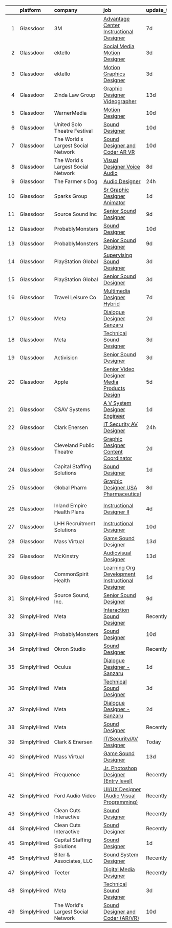 

|    | platform    | company                            | job                                                                                                                                                                                                                                                                                                                                                                                                                                                                                                                                                                                                                                                                                                                                                                                                                                                                                                                                                                                                                                                                                                                                                                                                                                                                                                                                                                                                                                            | update_time   | location             |
|---:|:------------|:-----------------------------------|:-----------------------------------------------------------------------------------------------------------------------------------------------------------------------------------------------------------------------------------------------------------------------------------------------------------------------------------------------------------------------------------------------------------------------------------------------------------------------------------------------------------------------------------------------------------------------------------------------------------------------------------------------------------------------------------------------------------------------------------------------------------------------------------------------------------------------------------------------------------------------------------------------------------------------------------------------------------------------------------------------------------------------------------------------------------------------------------------------------------------------------------------------------------------------------------------------------------------------------------------------------------------------------------------------------------------------------------------------------------------------------------------------------------------------------------------------|:--------------|:---------------------|
|  1 | Glassdoor   | 3M                                 | [Advantage Center Instructional Designer](https://www.glassdoor.com/partner/jobListing.htm?pos=128&ao=1136043&s=58&guid=00000182fd057945a34c71479683a508&src=GD_JOB_AD&t=SR&vt=w&cs=1_e4cab6d8&cb=1662102371039&jobListingId=1008094027281&jrtk=3-0-1gbugaubhkbm7801-1gbugauc0j4j0800-46899d33f595fb35-)                                                                                                                                                                                                                                                                                                                                                                                                                                                                                                                                                                                                                                                                                                                                                                                                                                                                                                                                                                                                                                                                                                                                       | 7d            | Remote               |
|  2 | Glassdoor   | ektello                            | [Social Media Motion Designer](https://www.glassdoor.com/partner/jobListing.htm?pos=106&ao=1110586&s=58&guid=00000182fd057945a34c71479683a508&src=GD_JOB_AD&t=SR&vt=w&ea=1&cs=1_60701ed6&cb=1662102371037&jobListingId=1008102501246&cpc=F7A2269C793D5877&jrtk=3-0-1gbugaubhkbm7801-1gbugauc0j4j0800-10a9b89140bbc207--6NYlbfkN0CLjQmfy67UqlWxJvyH5uxFrQGBFL1cdeZdgq-fUlKTlikjnfIyJ3g14UIocJ4LupEWxv2rp2fWiRXcU2ao4n6DijIHPxMW408Ys3yxHWFhgDYQlzysRMtbg_woy1kUkmkgOKt4GtPsBW6g2V5TSMRIBgAqBo340HcHisHjYNBSEYrNHseS63M0CngktgS3LdZhzkABoEeSnXmDsvHAyu7R8YV_vKeyzEaKqh2I1Y55uL-COPkWt0vjuFmp9oice2Di05PtNjilowGx1g_EHdzN1SDX4qDSf242oODVIvFjxFH8czSFv4dU9Na11F4D0FnTFDvEMwNSwjAJuA2s7dTXKGqQBqqYc3MNJtdoCHY4FGkIrjNBIFJghSVSZgdf84BRaYjLBlA5AgBlygprdyjd_oSh-Zawtxpc5mM6SmLriTtxpVuU4iTfAz4OuRwkN9m8H3jc9qMKr2xl-QAd0dTaftGhQThFut_GLjrBHeGiwvfpOrOmOXYxcZaA2rS_gYFiUjjwQHrHlGfZKEE8WrfpsMHOCm8Qv_g46qpDb67001QsfcwYwHevoVn7BcDTV_KxDv6k38iRBpzT5nDGhsG0aO1ZmkqmK4yjrc0ojt-fDanTBlXb_wX62-df1Yz_aVGXLya63uwiAPMMBBX_dU4d)                                                                                                                                                                                                                                                                                                                                                                                                                        | 3d            | Lakeland, FL         |
|  3 | Glassdoor   | ektello                            | [Motion Graphics Designer](https://www.glassdoor.com/partner/jobListing.htm?pos=108&ao=1110586&s=58&guid=00000182fd057945a34c71479683a508&src=GD_JOB_AD&t=SR&vt=w&ea=1&cs=1_f79e5847&cb=1662102371037&jobListingId=1008102501243&cpc=E773D000C9BC26FA&jrtk=3-0-1gbugaubhkbm7801-1gbugauc0j4j0800-5c43d3ce97dd6e87--6NYlbfkN0CLjQmfy67UqlWxJvyH5uxFrQGBFL1cdeZdgq-fUlKTlikjnfIyJ3g14UIocJ4LupEWxv2rp2fWiaRdO7I0eiBPCyQiT0wUq9dB0PHkwRjj_d4_r_Q3QGikFP12SuUrte_y6jC_t9pnOdP9YzrKJs_auK-ZJWebMdPg-Rpj3qSN2Kni2Z4lw_pPN0Ptg_gjhdDhmUJyhDVVGXXswodlygHGR_juXtG8p-onBi2l4_JvOTqFGtJh-VtAzmdu76UFFWL84uKK4Eahw2LQZhIDV4uVfiPvjlZE_5HW6UHakcta7b6W9zbDd-5TsB92ogQmq7XS4Ly0et1lHq9PR4metGSFvGu0PW3SxtZVH-AbLzPenW1SvkXvItIfQ9PWwdhXdV4-70950f4WeHu4bIQBvkv0CiAmSfRNr7gmOyQQHpNSOBhugcCxwPMkj5wlILG6BXFrWhgc5HSDK1kb7Nxur8_SZfu2Ah6zX2Z3sB1zyNbu0MFdoo-fEfnTdoXQFgLUHnlVoQxGm033aw81Oxi7QnZfoWG68Knpby2jCYWxMI6dBhPzPSxE6JnUS_9YYAPo5hwsSDS9xZ_yFvuVEP49t6LubZCSmJRQtrFDB6s7Vyl6YIPMeJYILMzsYgoofOCJTf2F6gKbvjr_FcvLehEG_ABp)                                                                                                                                                                                                                                                                                                                                                                                                                            | 3d            | Lakeland, FL         |
|  4 | Glassdoor   | Zinda Law Group                    | [Graphic Designer   Videographer](https://www.glassdoor.com/partner/jobListing.htm?pos=103&ao=1110586&s=58&guid=00000182fd057945a34c71479683a508&src=GD_JOB_AD&t=SR&vt=w&cs=1_18f06494&cb=1662102371036&jobListingId=1008081638228&cpc=275B60D2C545FCD5&jrtk=3-0-1gbugaubhkbm7801-1gbugauc0j4j0800-abff4525b0da4e4a--6NYlbfkN0CDZ3uoFqnNpniXSGq4vJTP5OZg6sS9LROOCE2XNzhqktrZ1Gu09o3tp_13oRf2ZSWRTMNECa16wDQevD3p_rrBCY3uYbiYc2xBfIpRP6CwJK4CwJ_oS60QrsB_cGOQTcUVuzyts7WXcHAPYjmPaP-QF5WkkrafHB1fT4T0fqKHHgOUaQT8II-XsVnVeTPsu2QObNmrbf43_R1zTEqMf40UCMIxzvrc9whVDPIeKhOdnjehquEnR6zBN4f_TT-SZDhUcYs1Xv6bhJyWmS9RxbPGIJaV7jyJkZMwo2YzexBdUO1i3aKtSeYZXxRWjBuKKIXHzQK-I6hwUrO0zIvmUd4dmmfax2gOcx_u90mBCOsbmsUn6zG5llprUSXtTwUd6c1_WOFUkjGon44LAE-pblSDFXs5PSREHlbiPIM8l9LQievPyAvPZ7T3XwFWSxcRhEbqZg_7D-RFaHSTwsb8yehL3N86tB_wuyDaOB3cEPoXA7dXUqW5bFjE)                                                                                                                                                                                                                                                                                                                                                                                                                                                                                                                                                                                          | 13d           | Austin, TX           |
|  5 | Glassdoor   | WarnerMedia                        | [Motion Designer](https://www.glassdoor.com/partner/jobListing.htm?pos=124&ao=1136043&s=58&guid=00000182fd057945a34c71479683a508&src=GD_JOB_AD&t=SR&vt=w&cs=1_2b42cbd1&cb=1662102371039&jobListingId=1008086439831&jrtk=3-0-1gbugaubhkbm7801-1gbugauc0j4j0800-6c9936f1dc03aa9b-)                                                                                                                                                                                                                                                                                                                                                                                                                                                                                                                                                                                                                                                                                                                                                                                                                                                                                                                                                                                                                                                                                                                                                               | 10d           | Denver, CO           |
|  6 | Glassdoor   | United Solo Theatre Festival       | [Sound Designer](https://www.glassdoor.com/partner/jobListing.htm?pos=126&ao=1136043&s=58&guid=00000182fd057945a34c71479683a508&src=GD_JOB_AD&t=SR&vt=w&ea=1&cs=1_5b710d5d&cb=1662102371039&jobListingId=1008085746527&jrtk=3-0-1gbugaubhkbm7801-1gbugauc0j4j0800-e227149f92601d1c-)                                                                                                                                                                                                                                                                                                                                                                                                                                                                                                                                                                                                                                                                                                                                                                                                                                                                                                                                                                                                                                                                                                                                                           | 10d           | New York, NY         |
|  7 | Glassdoor   | The World s Largest Social Network | [Sound Designer and Coder  AR VR ](https://www.glassdoor.com/partner/jobListing.htm?pos=109&ao=1110586&s=58&guid=00000182fd057945a34c71479683a508&src=GD_JOB_AD&t=SR&vt=w&ea=1&cs=1_80e18ff8&cb=1662102371037&jobListingId=1008087486929&cpc=6FC5BA77C9A4CD78&jrtk=3-0-1gbugaubhkbm7801-1gbugauc0j4j0800-c97a4bb7d479c896--6NYlbfkN0DSgjPPcnEdvoK3uuxfISLALE6pB1FR7YSHOr_tSg5_QGIhoz_2VqUepdcKLBLI_zTPWhRV4lIOypuquPUM2-oQ7XpiS3RMXqow8DY-4uGDG6AvYgdREQUreZteUdsX_1IYhm0VLssq4TZTpeezLDu3y4M5Y-Dp8nGsFeH1nRJt1vyX8dcbbTq4Q7-Az48y6zxnd0cDvY8yviC6hrisGe0Y5mUP4dNON5-YoqMs4Vr6GEljBgDwquJ3tkTrc29ciwnzTcmD7v3WrZUxbznqK4fq-XQ-e4ycx2PFcCS3IPaOve1KuS827hvbQU_PV_T7SWNJa9QVL99F-ZoTlgMEB4RNr_UsDupQePgl_9L4Tsn-T4RPcaFz69-3utrWU7MwQz3mO4t3fzEgPOREfEIpC4h53tL9rtVvFRmX0ILetryMFkP6ZLLcgrSAnGQPtZGWEEmnBAZ2Zwq0flpVh7JJ1JqxlpjzXbN5YqE7JSLFYmZ4X05diQzb_N9qqEzfb0ukE4wGVh7M5VZszlwE2VABmMtjfgd5yOmEvdiVw6EHGGebMiVlrdWvkaNq0LHiIE9huK_4WHFPWG2hMXEwNieDt50R)                                                                                                                                                                                                                                                                                                                                                                                                                                                                                    | 10d           | Philadelphia, PA     |
|  8 | Glassdoor   | The World s Largest Social Network | [Visual Designer  Voice Audio ](https://www.glassdoor.com/partner/jobListing.htm?pos=112&ao=1110586&s=58&guid=00000182fd057945a34c71479683a508&src=GD_JOB_AD&t=SR&vt=w&ea=1&cs=1_67d721fa&cb=1662102371038&jobListingId=1008092567959&cpc=8795CF9063CD573D&jrtk=3-0-1gbugaubhkbm7801-1gbugauc0j4j0800-e5776fc3e1af7c44--6NYlbfkN0DSgjPPcnEdvoK3uuxfISLALE6pB1FR7YSHOr_tSg5_QGIhoz_2VqUepdcKLBLI_zRVxFbGPTdzGzumH2Pm6zjWAQfrSc_3hAXR2qAdiNCBn4GNG-tdYuH5tMv6vIif53Th-e-fIJvK7ytPu-OcGcCKbfqpUJ3GY09hRY4imPDRWyfSLsTPOxeGqFXnTuC285mHvASnR2-KM6VldP9Q0WX_g4nQeTRa-cdxYOkOsrYUnQ377mtYKCpRQpgNXEfgjPr8hnQfhOpG4XmGsGR5isaQx57qy0NnFNRubZrZiS0TrE83gPdHJsJTfWDGDl9lGzdKWJH62zHxlos6pAXbheFiribDb8odr-jowKGJ6NIm_V7LRR9p8q5XnUsFMwJwTn_Kd0WWXXesn2VNspPK7rgUqENGPr9PibgrUncvhfxFI9OO0lWrhfigmdQkz8sAsQjAtvnjYkRyiXxfsv276ViNbTonHKToHJl60PlY_IHzNjOQoTUAa3qbwTzox4e6gsaDayC843qfyoi9qBkTnhvZQzuxZYW2ZXLJXWtC_pOjM_CHnbHNIizG7XbpVwgKUJA3LW_Ssu-VlQ%3D%3D)                                                                                                                                                                                                                                                                                                                                                                                                                                                                                           | 8d            | Philadelphia, PA     |
|  9 | Glassdoor   | The Farmer s Dog                   | [Audio Designer](https://www.glassdoor.com/partner/jobListing.htm?pos=113&ao=1136043&s=58&guid=00000182fd057945a34c71479683a508&src=GD_JOB_AD&t=SR&vt=w&ea=1&cs=1_f3bcbad6&cb=1662102371038&jobListingId=1008110174298&jrtk=3-0-1gbugaubhkbm7801-1gbugauc0j4j0800-af654a28acfc7295-)                                                                                                                                                                                                                                                                                                                                                                                                                                                                                                                                                                                                                                                                                                                                                                                                                                                                                                                                                                                                                                                                                                                                                           | 24h           | Remote               |
| 10 | Glassdoor   | Sparks Group                       | [Sr Graphic Designer Animator](https://www.glassdoor.com/partner/jobListing.htm?pos=111&ao=1110586&s=58&guid=00000182fd057945a34c71479683a508&src=GD_JOB_AD&t=SR&vt=w&cs=1_b5c94fae&cb=1662102371037&jobListingId=1008108010840&cpc=8795CF9063CD573D&jrtk=3-0-1gbugaubhkbm7801-1gbugauc0j4j0800-118283bac91646c9--6NYlbfkN0CVbIAoVGlVV0muHIzlWY31dYj5hrVkKa7qBWZ-hZn3g-zWnitpxah_RyLopvrEJPJvqSisNGhn3sghWKTW5lGKTWiaoJdlwDOsJ8r9PAwG0p4_FjJyGGAiyq9DRKRU87SUD467g6hUVVuQ8-AU0KyRtmiUlnfSEzYFT2bGnWRA2BsL238OdnBgC-OdXQ-oibFS1cVrXqYzLo0cZRq3E7rehxU9yTil2m0BpxMcnSttXXQMm6SPegum1fRXR57DI6YTSsvFj05gIJigfTDaSP0xGRDqldPq6pYRzgUzsr7nO_lzIrPl-JLoWHTnAsyBi9vK6zRWi3Ajqo0o7ilOxT8--6U6FNZl805ZNqFpaAOjTpkzijTKp2dcJRCt8o0uoCcACQ6gA47odeotubSh9BKlIOrZb_2xSSON9zYaMqe3cUkpop9j9YcNNwZQiX-0EPePe75c9RNO2OqYAW71TPpnimKhXoqVwuQkYJ0ivm4ml8UGue7FfWZ61BW_4IGvgao%3D)                                                                                                                                                                                                                                                                                                                                                                                                                                                                                                                                                                               | 1d            | McLean, VA           |
| 11 | Glassdoor   | Source Sound  Inc                  | [Senior Sound Designer](https://www.glassdoor.com/partner/jobListing.htm?pos=119&ao=1136043&s=58&guid=00000182fd057945a34c71479683a508&src=GD_JOB_AD&t=SR&vt=w&ea=1&cs=1_98b8f035&cb=1662102371038&jobListingId=1008089350796&jrtk=3-0-1gbugaubhkbm7801-1gbugauc0j4j0800-b47b731b9588a909-)                                                                                                                                                                                                                                                                                                                                                                                                                                                                                                                                                                                                                                                                                                                                                                                                                                                                                                                                                                                                                                                                                                                                                    | 9d            | Remote               |
| 12 | Glassdoor   | ProbablyMonsters                   | [Sound Designer](https://www.glassdoor.com/partner/jobListing.htm?pos=116&ao=1136043&s=58&guid=00000182fd057945a34c71479683a508&src=GD_JOB_AD&t=SR&vt=w&cs=1_5bc48e6f&cb=1662102371038&jobListingId=1008086835423&jrtk=3-0-1gbugaubhkbm7801-1gbugauc0j4j0800-d1598d003ed4c85b-)                                                                                                                                                                                                                                                                                                                                                                                                                                                                                                                                                                                                                                                                                                                                                                                                                                                                                                                                                                                                                                                                                                                                                                | 10d           | Bellevue, WA         |
| 13 | Glassdoor   | ProbablyMonsters                   | [Senior Sound Designer](https://www.glassdoor.com/partner/jobListing.htm?pos=123&ao=1136043&s=58&guid=00000182fd057945a34c71479683a508&src=GD_JOB_AD&t=SR&vt=w&cs=1_ff1c1db5&cb=1662102371039&jobListingId=1008089372884&jrtk=3-0-1gbugaubhkbm7801-1gbugauc0j4j0800-96f95f7783ae8a59-)                                                                                                                                                                                                                                                                                                                                                                                                                                                                                                                                                                                                                                                                                                                                                                                                                                                                                                                                                                                                                                                                                                                                                         | 9d            | Bellevue, WA         |
| 14 | Glassdoor   | PlayStation Global                 | [Supervising Sound Designer](https://www.glassdoor.com/partner/jobListing.htm?pos=117&ao=1136043&s=58&guid=00000182fd057945a34c71479683a508&src=GD_JOB_AD&t=SR&vt=w&ea=1&cs=1_b9949357&cb=1662102371038&jobListingId=1008101570481&jrtk=3-0-1gbugaubhkbm7801-1gbugauc0j4j0800-6596b9c461a1d970-)                                                                                                                                                                                                                                                                                                                                                                                                                                                                                                                                                                                                                                                                                                                                                                                                                                                                                                                                                                                                                                                                                                                                               | 3d            | San Diego, CA        |
| 15 | Glassdoor   | PlayStation Global                 | [Senior Sound Designer](https://www.glassdoor.com/partner/jobListing.htm?pos=118&ao=1136043&s=58&guid=00000182fd057945a34c71479683a508&src=GD_JOB_AD&t=SR&vt=w&ea=1&cs=1_471b1732&cb=1662102371038&jobListingId=1008101570482&jrtk=3-0-1gbugaubhkbm7801-1gbugauc0j4j0800-69e26a62a33c0c74-)                                                                                                                                                                                                                                                                                                                                                                                                                                                                                                                                                                                                                                                                                                                                                                                                                                                                                                                                                                                                                                                                                                                                                    | 3d            | San Diego, CA        |
| 16 | Glassdoor   | Travel   Leisure Co                | [Multimedia Designer  Hybrid ](https://www.glassdoor.com/partner/jobListing.htm?pos=122&ao=1136043&s=58&guid=00000182fd057945a34c71479683a508&src=GD_JOB_AD&t=SR&vt=w&cs=1_3c84ea5f&cb=1662102371038&jobListingId=1008094293382&jrtk=3-0-1gbugaubhkbm7801-1gbugauc0j4j0800-b3042da43babcb0c-)                                                                                                                                                                                                                                                                                                                                                                                                                                                                                                                                                                                                                                                                                                                                                                                                                                                                                                                                                                                                                                                                                                                                                  | 7d            | Orlando, FL          |
| 17 | Glassdoor   | Meta                               | [Dialogue Designer   Sanzaru](https://www.glassdoor.com/partner/jobListing.htm?pos=114&ao=1136043&s=58&guid=00000182fd057945a34c71479683a508&src=GD_JOB_AD&t=SR&vt=w&cs=1_cf938085&cb=1662102371038&jobListingId=1008104539773&jrtk=3-0-1gbugaubhkbm7801-1gbugauc0j4j0800-d839aa22d2dcaec8-)                                                                                                                                                                                                                                                                                                                                                                                                                                                                                                                                                                                                                                                                                                                                                                                                                                                                                                                                                                                                                                                                                                                                                   | 2d            | Remote               |
| 18 | Glassdoor   | Meta                               | [Technical Sound Designer](https://www.glassdoor.com/partner/jobListing.htm?pos=104&ao=1110586&s=58&guid=00000182fd057945a34c71479683a508&src=GD_JOB_AD&t=SR&vt=w&cs=1_30d248b1&cb=1662102371036&jobListingId=1008102577905&cpc=47CFDC01B3F81FAC&jrtk=3-0-1gbugaubhkbm7801-1gbugauc0j4j0800-43ee8e8957f197b7--6NYlbfkN0DYl4UJW4r1Vl7FEn6T9F-rD9lpC-0oMJVSiWjK_MGUd8e8cHXcpv6KPyjLHZEfqkWRCwULr6X75ieJARrAKqgWzisG7J3CWnOtR8MXVg9h6RHVQw8LxsUXbtRHyQGBkIiZRs1E6q1KlzilZzbDkEbl4cSfOYHD8WJrsx4Oe5zq0efzKGC4tT9j4LIwYr4PYn5NjV4YGU46WoXVe2kVFrq_MgqzZhRX3pnzIpC8OINNnIaynI5qsz69Oc-UoRv_lYazUAecV-GLINNx3jUWLi6ckK8LACFvkOEZ3FPuWt1WXVOnVVIO54WuitVYZllMPX21C2_GTBgKIYo8Pz_Q87c-5e8yx7U1AlFpFYUpAzoLTgmh1JwLmNAm-SIdWXXwKZAwYfgsuI4M7eNRZ946jaF0-lELOqYiadIce_1NZADYwnIq1gLjTvIiKnJqR8XrKku-9H8u562UCMFtx5GZQXykFU-txO0IE2AvCRw04pRM20MQOl6usTCmmS6Ycwg5M-qAEiy1_8NGTKHErXOiw32eOdHzSmS4FFldNmp2iKofadFVbjq8ZCNNGLtWkeFuKN_Vkt9wGlg1FWin6-W2SQL-qeEIpaDyXvoIxYJQidwhtlNxLe4XDREvyIDVa49meqTJep23Yed9XQWXWzXuUwLk0IYLQ82ZO6PvEi_AIhsQusassmXcYlOjfcns8tmksO2hTMSXYMLtyulxZJvVZiEC-ZEEbbtupFAUz1hH4ziv0q8Ep17L97bb85iGgOTx0hGggODHZddRHFSZiL_lX6xyNhh93ACVSqYEedAKCyvGYZIayRdoVhy3epTdBe-PeNH-fWmZcI-jnRnNTwu27mtbldcCuoIzwESyzxLHCfXyLvUpugnyVoAnLkjt54AvNI1LbxilljNHDDouEihL3FzW0--gVxujdtH1qwA458XUfuC8ZRpNVAXn0zs2K297Ifzoku3lE2jco-MJ8vHlAY1AFbHWLua7L8Aihw5PqaCjD3vfFmLDaoKsUZ13Dj0sHYwKiyebgeSBLkqU417KMUq-YzXIudJ7LiqSNJederJ5Wbkv38zxFYOm) | 3d            | Remote               |
| 19 | Glassdoor   | Activision                         | [Senior Sound Designer](https://www.glassdoor.com/partner/jobListing.htm?pos=115&ao=1136043&s=58&guid=00000182fd057945a34c71479683a508&src=GD_JOB_AD&t=SR&vt=w&cs=1_4511bbf9&cb=1662102371038&jobListingId=1008101904556&jrtk=3-0-1gbugaubhkbm7801-1gbugauc0j4j0800-cf43c1a0fca2401a-)                                                                                                                                                                                                                                                                                                                                                                                                                                                                                                                                                                                                                                                                                                                                                                                                                                                                                                                                                                                                                                                                                                                                                         | 3d            | Foster City, CA      |
| 20 | Glassdoor   | Apple                              | [Senior Video Designer  Media Products Design](https://www.glassdoor.com/partner/jobListing.htm?pos=125&ao=1136043&s=58&guid=00000182fd057945a34c71479683a508&src=GD_JOB_AD&t=SR&vt=w&cs=1_19369fe5&cb=1662102371039&jobListingId=1008098723015&jrtk=3-0-1gbugaubhkbm7801-1gbugauc0j4j0800-13b63b2cde520573-)                                                                                                                                                                                                                                                                                                                                                                                                                                                                                                                                                                                                                                                                                                                                                                                                                                                                                                                                                                                                                                                                                                                                  | 5d            | Culver City, CA      |
| 21 | Glassdoor   | CSAV Systems                       | [A V System Designer   Engineer](https://www.glassdoor.com/partner/jobListing.htm?pos=101&ao=1110586&s=58&guid=00000182fd057945a34c71479683a508&src=GD_JOB_AD&t=SR&vt=w&ea=1&cs=1_032cebfc&cb=1662102371036&jobListingId=1008107004784&cpc=24DE9B19511D139F&jrtk=3-0-1gbugaubhkbm7801-1gbugauc0j4j0800-43f9423fdf69b7e7--6NYlbfkN0Bi-g4OEguhQEx4pjzkmulzkFDPdVMQm6g82nLRMcVRUEL01Dp3X9kPKPF8L0UPZ6TPiF3Okp0KEqF7d5QRB9Yktdi6boa6byGl-L9MLapvU3iPX86IB4iaPTaGCOzpL0U65VpyBjyabU0IXP5dql6y0atp8MqSoaVUFNHZv46Wxfa6Qr8edqQB-U-5T48BdH1oXj4PyjWQTiKgfMlnQP_c-7_ugjFIr4E7ay0eQsUBhvNDpqyqUqBB6uL7RfnQp5K-MJqyFKd7ghDgAzXxw7BolAtAPf52vu_jzuuAFSnPgNokmbh8GSUGsNifv5EsEeyasrTvc_EZH7vs-y4vYsdNwVpN0Lv6FizBfFgSFQ3p-H3AjrIoSfU4CLmYJKUbxa7gSdQcY_UepqNVvzE43zpswlYUx6RmmG-FcI-lzRIQlLyiEGqmnifrhuon_kk4FIR7ryq1x8BOBUUFBmyJ8TsO8h6cEraHYuOnTBFcXeQtZ6BYC7mJbytqBfXMYTAK-ZROhUnbDaygqg%3D%3D)                                                                                                                                                                                                                                                                                                                                                                                                                                                                                                                                                          | 1d            | Colts Neck, NJ       |
| 22 | Glassdoor   | Clark   Enersen                    | [IT Security AV Designer](https://www.glassdoor.com/partner/jobListing.htm?pos=102&ao=1110586&s=58&guid=00000182fd057945a34c71479683a508&src=GD_JOB_AD&t=SR&vt=w&ea=1&cs=1_8c091450&cb=1662102371036&jobListingId=1008110591487&cpc=095B46874B33126B&jrtk=3-0-1gbugaubhkbm7801-1gbugauc0j4j0800-998eddd178d01b9d--6NYlbfkN0AnBwt9DQBfF3iu5kunSxTy-P1CLUXG82Y_Hqm7PW6jxOpFl6bpy28AdJqbAl8vct4TfBRoBlc_AnqvUy_NVRvjgZW1frtRjGCPpu46510r48XPviAauAzFRdfBnoJpxLYnyExMM3lCNEHzNDfHkli83S-2a9JPKCdcN5tXun22A2lzN4dfJzN4Q7x_DpByBgDPn_IScFZAvrg2BpkPVrxsSw9_AWNTE-uFse1-nVnYKFwDEOh_sX2f2w28gKztWsTQidlriQucV84bnZrpBAaI920QTD8EVVyexFmb-J_LCq7K1zPHb2TJ8Xb5TiOpFju5k62pM28zv-8XFbjlE31I1sODQvYJZcbMdN5aupg8f8hiVlNLaujoZRtBbvglF4jurYJGDTcdoZCEhosjrdJr4UOT5PWiP9mMJFBbyZJbT2_5LEZPe1ZDODgUEmfCD-t39WV9slo611OeebzFxGzBsFckK8zKk_7sI-wMCx-Un6_GXIhNsnLct6A6Iu9vcvKuj8aZNQauaMDQjGDkIjNM)                                                                                                                                                                                                                                                                                                                                                                                                                                                                                                                                                             | 24h           | Kansas City, MO      |
| 23 | Glassdoor   | Cleveland Public Theatre           | [Graphic Designer   Content Coordinator](https://www.glassdoor.com/partner/jobListing.htm?pos=105&ao=1110586&s=58&guid=00000182fd057945a34c71479683a508&src=GD_JOB_AD&t=SR&vt=w&ea=1&cs=1_c34666f5&cb=1662102371037&jobListingId=1008104058550&cpc=AF02A54CD0F60729&jrtk=3-0-1gbugaubhkbm7801-1gbugauc0j4j0800-4978f5ca65dfee5d--6NYlbfkN0DZZww-p_mr8GWlqIRBY21Wjl_Fk3kglyx5_HcxykVqwaIFqCAegIZJ6pOXw6lf2v9fBE5sgvc-_t5xuhNGEEQzY1Hif99v1hgDVjDnYUhrHb5j25t2JJOA0FPwoG1tWNWjRtn6AUmuwLmwAbkK3JTxOAOzaEhcv7sCjD3rXKSIJ0e2moRl8no4DHRItvC3YLchU_VASZ4Y4-8s4Inc3CaHfzpP92awx6zjYLqVmG0tU-UyHuDn_mr9VVli54-N8SU092mpRRNybWrAkehjC3R-QFONiEr6IDvgjQgvZmgzEjf2WX6APWCOzsHFRwEuJwEFvyy_KHj_SIaBkq_jsm3mU_zfJnecLgz86rtKJqwWFWxzE-6mZEZ2O6PE97X_L0OSU4MVr9E17HEeFUr7poNeA32KBOxPACpTpI_tstEaUhykc5CM_xs8c2Kx6q74HZLLjfzqLkKxI3PM5VfhSp1YpBj9u-eaiq7Ay1j2K9I-oB_JMZUtIZFxuaxj9efXrYbjxmuY5CWwXA%3D%3D)                                                                                                                                                                                                                                                                                                                                                                                                                                                                                                                                                  | 2d            | Cleveland, OH        |
| 24 | Glassdoor   | Capital Staffing Solutions         | [Sound Designer](https://www.glassdoor.com/partner/jobListing.htm?pos=107&ao=1110586&s=58&guid=00000182fd057945a34c71479683a508&src=GD_JOB_AD&t=SR&vt=w&ea=1&cs=1_8f8b8708&cb=1662102371037&jobListingId=1008106947285&cpc=8795CF9063CD573D&jrtk=3-0-1gbugaubhkbm7801-1gbugauc0j4j0800-c62daed2d25b744a--6NYlbfkN0AHXq2vAVwR3IH7wgnTMdWCa3HguypIXx0DFudX-u0zu6XSU0N9gDGCMsnO9yvyAfMI4RPwNgF3cv8whvLyyNixv-taAWMWO-ypUIa0FSnm_eHotedJwuzH8AHGNr7Y8Zgs23xf1FfTZH86qPZUxELRNd_HV863yGaljQjnP9XY1F0wqNodvRfX-zRwuaryz569cEXqlcWu2A2K2dTUidMVdoztmTqO-HsRBBCM1y6BqEkQ8Pilr7dUq95P7gD9eyHfT87G2CuYh2MVql_nFRzNKlG6lLyBAOStRqtZpB_esOGrjjvivrbo-fol1z6-r13_p1XweCQG3K8nCM4i-mTkwtprkNeq54SYXWEv57Gno_nHNUNwVsHUpPBDxywE7oZpmN-puRbPc008bxkB9jgrhrx1x-XldvYwaQpSrakbJKhLc-Af3Q2gAu9JhYBKd-etXqa-xKk9XgdK-GfMzfLfDM-rozNZXucVJFPJHWCwqfpCDE562jQCBk1QqCtePa-Gku5IWGTnMA%3D%3D)                                                                                                                                                                                                                                                                                                                                                                                                                                                                                                                                                                          | 1d            | Los Angeles, CA      |
| 25 | Glassdoor   | Global Pharm                       | [Graphic Designer USA Pharmaceutical](https://www.glassdoor.com/partner/jobListing.htm?pos=121&ao=1136043&s=58&guid=00000182fd057945a34c71479683a508&src=GD_JOB_AD&t=SR&vt=w&ea=1&cs=1_1db67e87&cb=1662102371038&jobListingId=1008091699733&jrtk=3-0-1gbugaubhkbm7801-1gbugauc0j4j0800-6e2532d2e866d8c3-)                                                                                                                                                                                                                                                                                                                                                                                                                                                                                                                                                                                                                                                                                                                                                                                                                                                                                                                                                                                                                                                                                                                                      | 8d            | Remote               |
| 26 | Glassdoor   | Inland Empire Health Plans         | [Instructional Designer II](https://www.glassdoor.com/partner/jobListing.htm?pos=130&ao=1136043&s=58&guid=00000182fd057945a34c71479683a508&src=GD_JOB_AD&t=SR&vt=w&cs=1_1c838d4b&cb=1662102371039&jobListingId=1008099081940&jrtk=3-0-1gbugaubhkbm7801-1gbugauc0j4j0800-39e8c5647c9f71ce-)                                                                                                                                                                                                                                                                                                                                                                                                                                                                                                                                                                                                                                                                                                                                                                                                                                                                                                                                                                                                                                                                                                                                                     | 4d            | Rancho Cucamonga, CA |
| 27 | Glassdoor   | LHH Recruitment Solutions          | [Instructional Designer](https://www.glassdoor.com/partner/jobListing.htm?pos=110&ao=1110586&s=58&guid=00000182fd057945a34c71479683a508&src=GD_JOB_AD&t=SR&vt=w&ea=1&cs=1_6331184c&cb=1662102371038&jobListingId=1008085984709&cpc=F41FEAB56D215062&jrtk=3-0-1gbugaubhkbm7801-1gbugauc0j4j0800-dfc576ef03a7c0e4--6NYlbfkN0A_GD1K3dzeu7WcKnsm6RLSD1_QV-mkIht0EvhowBp1RB3nB2zK51B7Vjdo850qtD2IHRfamNdrKZtjZ3XqQOGO4sFy2Z9q1UzwuGbbQT7QJfmaRFJvOajwI0nI7rgt9TmEl0wVHioz5tDcGDx80UL_W1Csb-9KatDcWgRqZJ-Pa4PM9gkh5tQApdpvzSNLwcWdT6vx7Npu9p4DUrjmxEnAx3taQGGg_SMNCovN1Jiey6DXx3nOAxF7g1A2-qws-pH33ZWC8gzRvsCTda2Y0gdyH34rO0QCf0QFAx-ub9S9iytqpCuZ8AErAHHuGEt7i0Mhuxef5rml9uhPBcj8hK56MEwg6ldQWNU346KM6YUmKgw-5ThDAVgUbGRSsvljtUgDCyaVt7dG2hJsAGl-eT-dEXv3wRyFjiUsYGsgejJ3x8xzGuOfrxNa9ALXFCZbMi6hc5ncwN0wKCtnvQ7ntRV5RAv19Mv06fO058hdq7bZ8SWz_GZP4ToqmTPxO1h7Med4VV_RXDg_3go4uNnbirir1riXYAUCzmEiUb3WANXZvpACD0zm9gp6R2I1qa4VVRjZvhzTILPunZsIU7DqcKgpKnh07nMBfve9tSI3bDCyQW7-BDYtMrH8ekmdezzeNuXY73XtzsZwvEGgPzyu3vCWEjfnWsGyJofgiySexoipv_SPP-7Z0CRILcJW7zTa03w6ELCVPpTu6FON5tSgtEFNFpb-ivZDAH4NudxFG9EUxm74dBrXNOZnoVxp9NFJ-C4wKWH5eaiuynxV_dgu_puMX6-n2I3i-TI%3D)                                                                                                                                                                                                                                                                                | 10d           | New York, NY         |
| 28 | Glassdoor   | Mass Virtual                       | [Game Sound Designer](https://www.glassdoor.com/partner/jobListing.htm?pos=120&ao=1136043&s=58&guid=00000182fd057945a34c71479683a508&src=GD_JOB_AD&t=SR&vt=w&ea=1&cs=1_838b62f9&cb=1662102371038&jobListingId=1008082194344&jrtk=3-0-1gbugaubhkbm7801-1gbugauc0j4j0800-f232bf0ac303c42a-)                                                                                                                                                                                                                                                                                                                                                                                                                                                                                                                                                                                                                                                                                                                                                                                                                                                                                                                                                                                                                                                                                                                                                      | 13d           | Orlando, FL          |
| 29 | Glassdoor   | McKinstry                          | [Audiovisual Designer](https://www.glassdoor.com/partner/jobListing.htm?pos=129&ao=1136043&s=58&guid=00000182fd057945a34c71479683a508&src=GD_JOB_AD&t=SR&vt=w&cs=1_e9653ed6&cb=1662102371039&jobListingId=1008081945441&jrtk=3-0-1gbugaubhkbm7801-1gbugauc0j4j0800-45e6d5f9afa2d39f-)                                                                                                                                                                                                                                                                                                                                                                                                                                                                                                                                                                                                                                                                                                                                                                                                                                                                                                                                                                                                                                                                                                                                                          | 13d           | Seattle, WA          |
| 30 | Glassdoor   | CommonSpirit Health                | [Learning Org Development Instructional Designer](https://www.glassdoor.com/partner/jobListing.htm?pos=127&ao=1136043&s=58&guid=00000182fd057945a34c71479683a508&src=GD_JOB_AD&t=SR&vt=w&cs=1_fc58d242&cb=1662102371039&jobListingId=1008107497662&jrtk=3-0-1gbugaubhkbm7801-1gbugauc0j4j0800-9d693c543b0c97f6-)                                                                                                                                                                                                                                                                                                                                                                                                                                                                                                                                                                                                                                                                                                                                                                                                                                                                                                                                                                                                                                                                                                                               | 1d            | Phoenix, AZ          |
| 31 | SimplyHired | Source Sound, Inc.                 | [Senior Sound Designer](https://www.simplyhired.com/job/mw3datBFZnSnzm3SFniNFlYC60OHbjYX1kgvM61bk-lO-0QBaaabnQ?q=sound+designer)                                                                                                                                                                                                                                                                                                                                                                                                                                                                                                                                                                                                                                                                                                                                                                                                                                                                                                                                                                                                                                                                                                                                                                                                                                                                                                               | 9d            | Remote               |
| 32 | SimplyHired | Meta                               | [Interaction Sound Designer](https://www.simplyhired.com/job/BUTo3KhLzxoKh7Kj0H3U3RFFPKPh3RmlNW42Vd-j7EoZZ1QMa0Khaw?q=sound+designer)                                                                                                                                                                                                                                                                                                                                                                                                                                                                                                                                                                                                                                                                                                                                                                                                                                                                                                                                                                                                                                                                                                                                                                                                                                                                                                          | Recently      | Remote +5 locations  |
| 33 | SimplyHired | ProbablyMonsters                   | [Sound Designer](https://www.simplyhired.com/job/xVZJO_x3JeDs2LzkkChu67VPgLeiK5h9tRK2JmP1MyniH3CkM-Yu_A?q=sound+designer)                                                                                                                                                                                                                                                                                                                                                                                                                                                                                                                                                                                                                                                                                                                                                                                                                                                                                                                                                                                                                                                                                                                                                                                                                                                                                                                      | 10d           | Bellevue, WA         |
| 34 | SimplyHired | Okron Studio                       | [Sound Designer](https://www.simplyhired.com/job/sH9iQ3mOxPZ_wzvQdODCegZwaaM9A5wNYJm87FJwvZBvB3d1YNX9TA?q=sound+designer)                                                                                                                                                                                                                                                                                                                                                                                                                                                                                                                                                                                                                                                                                                                                                                                                                                                                                                                                                                                                                                                                                                                                                                                                                                                                                                                      | Recently      | Remote               |
| 35 | SimplyHired | Oculus                             | [Dialogue Designer - Sanzaru](https://www.simplyhired.com/job/-Rv305PcX2Lr66jH1hy6EtdmbIFm9SFHgbi8tnafYk-1_TLkXSPyWA?q=sound+designer)                                                                                                                                                                                                                                                                                                                                                                                                                                                                                                                                                                                                                                                                                                                                                                                                                                                                                                                                                                                                                                                                                                                                                                                                                                                                                                         | 1d            | Remote +1 location   |
| 36 | SimplyHired | Meta                               | [Technical Sound Designer](https://www.simplyhired.com/job/HzHqjS6HBEu7xBoHj3MDO5apqWBDfkdU-fNWFoeJ_RIwGg4dACDkfg?q=sound+designer)                                                                                                                                                                                                                                                                                                                                                                                                                                                                                                                                                                                                                                                                                                                                                                                                                                                                                                                                                                                                                                                                                                                                                                                                                                                                                                            | 3d            | Remote               |
| 37 | SimplyHired | Meta                               | [Dialogue Designer - Sanzaru](https://www.simplyhired.com/job/rt5i2G2Nmn4bOKUMBn9cVCDkO9SuQ-4QrajG5pC1-sLIJCJ7t5XzUw?q=sound+designer)                                                                                                                                                                                                                                                                                                                                                                                                                                                                                                                                                                                                                                                                                                                                                                                                                                                                                                                                                                                                                                                                                                                                                                                                                                                                                                         | 2d            | Remote               |
| 38 | SimplyHired | Meta                               | [Sound Designer](https://www.simplyhired.com/job/B9jC5ZTtxgxvAo0pHZYEFQSV4L3HIbn0ieWkkGRZxYJtVOoKOsaAXg?q=sound+designer)                                                                                                                                                                                                                                                                                                                                                                                                                                                                                                                                                                                                                                                                                                                                                                                                                                                                                                                                                                                                                                                                                                                                                                                                                                                                                                                      | Recently      | Remote +3 locations  |
| 39 | SimplyHired | Clark & Enersen                    | [IT/Security/AV Designer](https://www.simplyhired.com/job/lnIgKrFfPV1ynsboIwv55UwTD2bMhz_4snjqtIf5M4eG2qVt6aF1CQ?q=sound+designer)                                                                                                                                                                                                                                                                                                                                                                                                                                                                                                                                                                                                                                                                                                                                                                                                                                                                                                                                                                                                                                                                                                                                                                                                                                                                                                             | Today         | Kansas City, MO      |
| 40 | SimplyHired | Mass Virtual                       | [Game Sound Designer](https://www.simplyhired.com/job/PRpLyjnY0wo_Ld9Mp6b4xKDY4Aph_GlsxFBeLEoYj8hMCOKaxo4s6A?q=sound+designer)                                                                                                                                                                                                                                                                                                                                                                                                                                                                                                                                                                                                                                                                                                                                                                                                                                                                                                                                                                                                                                                                                                                                                                                                                                                                                                                 | 13d           | Orlando, FL          |
| 41 | SimplyHired | Frequence                          | [Jr. Photoshop Designer (Entry level)](https://www.simplyhired.com/job/dk_2wWts5Sho9ibIYPoY7yDcDBCvZR4xtjSSYdJQghKdq9mlVvhh-w?q=sound+designer)                                                                                                                                                                                                                                                                                                                                                                                                                                                                                                                                                                                                                                                                                                                                                                                                                                                                                                                                                                                                                                                                                                                                                                                                                                                                                                | Recently      | Remote               |
| 42 | SimplyHired | Ford Audio Video                   | [UI/UX Designer (Audio Visual Programming)](https://www.simplyhired.com/job/18b_h8kLBHkveqgAuy9mLWBXHW5z7ttD_plivUWzgRP_rA80SB8XBg?q=sound+designer)                                                                                                                                                                                                                                                                                                                                                                                                                                                                                                                                                                                                                                                                                                                                                                                                                                                                                                                                                                                                                                                                                                                                                                                                                                                                                           | Recently      | Oklahoma City, OK    |
| 43 | SimplyHired | Clean Cuts Interactive             | [Sound Designer](https://www.simplyhired.com/job/URpHRLKxsUQ4hdInq3xa6FnJYJDM-ccCCSLPb7pl2cnZUbjIHBvDJg?q=sound+designer)                                                                                                                                                                                                                                                                                                                                                                                                                                                                                                                                                                                                                                                                                                                                                                                                                                                                                                                                                                                                                                                                                                                                                                                                                                                                                                                      | Recently      | Remote               |
| 44 | SimplyHired | Clean Cuts Interactive             | [Sound Designer](https://www.simplyhired.com/job/URpHRLKxsUQ4hdInq3xa6FnJYJDM-ccCCSLPb7pl2cnZUbjIHBvDJg?q=sound+designer)                                                                                                                                                                                                                                                                                                                                                                                                                                                                                                                                                                                                                                                                                                                                                                                                                                                                                                                                                                                                                                                                                                                                                                                                                                                                                                                      | Recently      | Remote               |
| 45 | SimplyHired | Capital Staffing Solutions         | [Sound Designer](https://www.simplyhired.com/job/u3iCKXyUdiAVZwdSKRONc_YUb7TDwswW8F6qy1wgy2gmhqZj2l1rvg?q=sound+designer)                                                                                                                                                                                                                                                                                                                                                                                                                                                                                                                                                                                                                                                                                                                                                                                                                                                                                                                                                                                                                                                                                                                                                                                                                                                                                                                      | 1d            | Los Angeles, CA      |
| 46 | SimplyHired | Biter & Associates, LLC            | [Sound System Designer](https://www.simplyhired.com/job/pO5Sa53ShB-3jOChVp2NEPkLlNWMjCTpAprXs-rnPrOGsxdx0nYLpA?q=sound+designer)                                                                                                                                                                                                                                                                                                                                                                                                                                                                                                                                                                                                                                                                                                                                                                                                                                                                                                                                                                                                                                                                                                                                                                                                                                                                                                               | Recently      | Addison, TX          |
| 47 | SimplyHired | Teeter                             | [Digital Media Designer](https://www.simplyhired.com/job/jFCzDrwAH8eMKhTfDHaqJ5UOnbVAP0OeTC69zWsuiw0vQMQTbaxvvg?q=sound+designer)                                                                                                                                                                                                                                                                                                                                                                                                                                                                                                                                                                                                                                                                                                                                                                                                                                                                                                                                                                                                                                                                                                                                                                                                                                                                                                              | Recently      | Bonney Lake, WA      |
| 48 | SimplyHired | Meta                               | [Technical Sound Designer](https://www.simplyhired.com/job/oco7H6Ee0Yxz6K9VIiOUQp7tKcmX8AQ3dqDzLrGeud9lf03NDEY6mg?q=sound+designer)                                                                                                                                                                                                                                                                                                                                                                                                                                                                                                                                                                                                                                                                                                                                                                                                                                                                                                                                                                                                                                                                                                                                                                                                                                                                                                            | 3d            | Remote               |
| 49 | SimplyHired | The World's Largest Social Network | [Sound Designer and Coder (AR/VR)](https://www.simplyhired.com/job/pHgTPirNNdT-5MmWKBdSXrVHK_lBCgnIgToq-oQmZEG3XsC7qouTgw?q=sound+designer)                                                                                                                                                                                                                                                                                                                                                                                                                                                                                                                                                                                                                                                                                                                                                                                                                                                                                                                                                                                                                                                                                                                                                                                                                                                                                                    | 10d           | Boston, MA           |